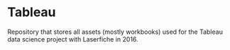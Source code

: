 # Tableau
Repository that stores all assets (mostly workbooks) used for the Tableau data science project with Laserfiche in 2016.
